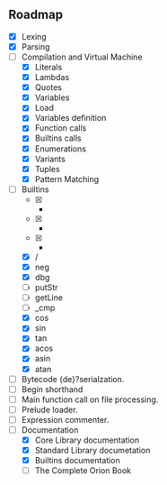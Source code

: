 Roadmap
-------

- [x] Lexing
- [x] Parsing
- [ ] Compilation and Virtual Machine
	- [x] Literals
	- [x] Lambdas
	- [x] Quotes
	- [x] Variables
	- [x] Load
	- [x] Variables definition
	- [x] Function calls
	- [x] Builtins calls
	- [x] Enumerations
	- [x] Variants
	- [x] Tuples
	- [x] Pattern Matching
- [ ] Builtins
	- [x] +
	- [x] -
	- [x] *
	- [x] /
	- [x] neg
	- [x] dbg
	- [ ] putStr
	- [ ] getLine
	- [ ] \_cmp
	- [x] cos
	- [x] sin
	- [x] tan
	- [x] acos
	- [x] asin
	- [x] atan
- [ ] Bytecode {de}?serialzation.
- [ ] Begin shorthand
- [ ] Main function call on file processing.
- [ ] Prelude loader.
- [ ] Expression commenter.
- [ ] Documentation
	- [x] Core Library documentation
	- [x] Standard Library documetation
	- [x] Builtins documentation
	- [ ] The Complete Orion Book
